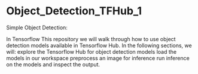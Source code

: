 # Object_Detection_TFHub_1
Simple Object Detection:

In Tensorflow This repository we will walk through how to use object detection models available in Tensorflow Hub. 
In the following sections, we will:  explore the Tensorflow Hub for object detection models load the models in our workspace preprocess an image for inference run inference on the models and inspect the output.






